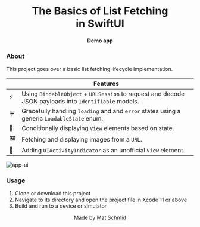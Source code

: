 <H1 align="center">
The Basics of List Fetching</br> 
in SwiftUI
</H1>
<H4 align="center">
Demo app</br>
</H4>

### About
This project goes over a basic list fetching lifecycle implementation. 

| | Features |
| -- | -- |
| ⚡️ | Using `BindableObject` + `URLSession` to request and decode JSON payloads into `Identifiable` models. |
| ☔️| Gracefully handling `loading` and and `error` states using a generic `LoadableState` enum. |
| 🤞| Conditionally displaying `View` elements based on state. |
| 🖼| Fetching and displaying images from a `URL`. |
| 🔄 | Adding `UIActivityIndicator` as an unofficial `View` element. |

![app-ui](https://user-images.githubusercontent.com/22358682/59354464-2d82d000-8cf3-11e9-8d62-d542779c49db.png)

### Usage
1. Clone or download this project
2. Navigate to its directory and open the project file in Xcode 11 or above
3. Build and run to a device or simulator

<p align="center">
Made by <a href="https://twitter.com/devschmidy">Mat Schmid</a>
</p>

